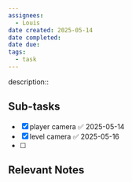 ```yaml
---
assignees:
  - Louis
date created: 2025-05-14
date completed: 
date due: 
tags:
  - task
---
```


description::<br>

## Sub-tasks

 - [x] player camera ✅ 2025-05-14
 - [x] level camera ✅ 2025-05-16
 - [ ] 

## Relevant Notes

